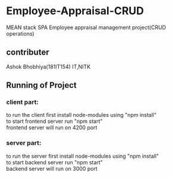 # Employee-Appraisal-CRUD
MEAN stack SPA Employee appraisal management project(CRUD operations)
## contributer 
Ashok Bhobhiya(181IT154) IT,NITK
## Running of Project
### client part:
to run the client first install node-modules using "npm install"<br>
to start frontend server run "npm start"<br>
frontend server will run on 4200 port
### server part:
to run the server first install node-modules using "npm install"<br>
to start backend server run "npm start"<br>
backend server will run on 3000 port
